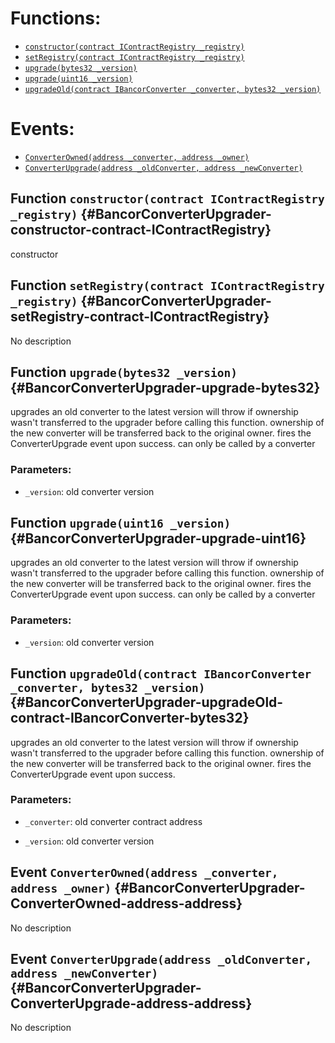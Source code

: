 

# Functions:
- [`constructor(contract IContractRegistry _registry)`](#BancorConverterUpgrader-constructor-contract-IContractRegistry)
- [`setRegistry(contract IContractRegistry _registry)`](#BancorConverterUpgrader-setRegistry-contract-IContractRegistry)
- [`upgrade(bytes32 _version)`](#BancorConverterUpgrader-upgrade-bytes32)
- [`upgrade(uint16 _version)`](#BancorConverterUpgrader-upgrade-uint16)
- [`upgradeOld(contract IBancorConverter _converter, bytes32 _version)`](#BancorConverterUpgrader-upgradeOld-contract-IBancorConverter-bytes32)

# Events:
- [`ConverterOwned(address _converter, address _owner)`](#BancorConverterUpgrader-ConverterOwned-address-address)
- [`ConverterUpgrade(address _oldConverter, address _newConverter)`](#BancorConverterUpgrader-ConverterUpgrade-address-address)

## Function `constructor(contract IContractRegistry _registry)` {#BancorConverterUpgrader-constructor-contract-IContractRegistry}
constructor
## Function `setRegistry(contract IContractRegistry _registry)` {#BancorConverterUpgrader-setRegistry-contract-IContractRegistry}
No description
## Function `upgrade(bytes32 _version)` {#BancorConverterUpgrader-upgrade-bytes32}
upgrades an old converter to the latest version
will throw if ownership wasn't transferred to the upgrader before calling this function.
ownership of the new converter will be transferred back to the original owner.
fires the ConverterUpgrade event upon success.
can only be called by a converter

### Parameters:
- `_version`: old converter version
## Function `upgrade(uint16 _version)` {#BancorConverterUpgrader-upgrade-uint16}
upgrades an old converter to the latest version
will throw if ownership wasn't transferred to the upgrader before calling this function.
ownership of the new converter will be transferred back to the original owner.
fires the ConverterUpgrade event upon success.
can only be called by a converter

### Parameters:
- `_version`: old converter version
## Function `upgradeOld(contract IBancorConverter _converter, bytes32 _version)` {#BancorConverterUpgrader-upgradeOld-contract-IBancorConverter-bytes32}
upgrades an old converter to the latest version
will throw if ownership wasn't transferred to the upgrader before calling this function.
ownership of the new converter will be transferred back to the original owner.
fires the ConverterUpgrade event upon success.

### Parameters:
- `_converter`:   old converter contract address

- `_version`:     old converter version

## Event `ConverterOwned(address _converter, address _owner)` {#BancorConverterUpgrader-ConverterOwned-address-address}
No description
## Event `ConverterUpgrade(address _oldConverter, address _newConverter)` {#BancorConverterUpgrader-ConverterUpgrade-address-address}
No description
